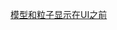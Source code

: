 [模型和粒子显示在UI之前](file://assets/Scripts/UGUI/Lesson22_%E6%A8%A1%E5%9E%8B%E5%92%8C%E7%B2%92%E5%AD%90%E6%98%BE%E7%A4%BA%E5%9C%A8UI%E4%B9%8B%E5%89%8D/Lesson22_%E6%A8%A1%E5%9E%8B%E5%92%8C%E7%B2%92%E5%AD%90%E6%98%BE%E7%A4%BA%E5%9C%A8UI%E4%B9%8B%E5%89%8D.cs)